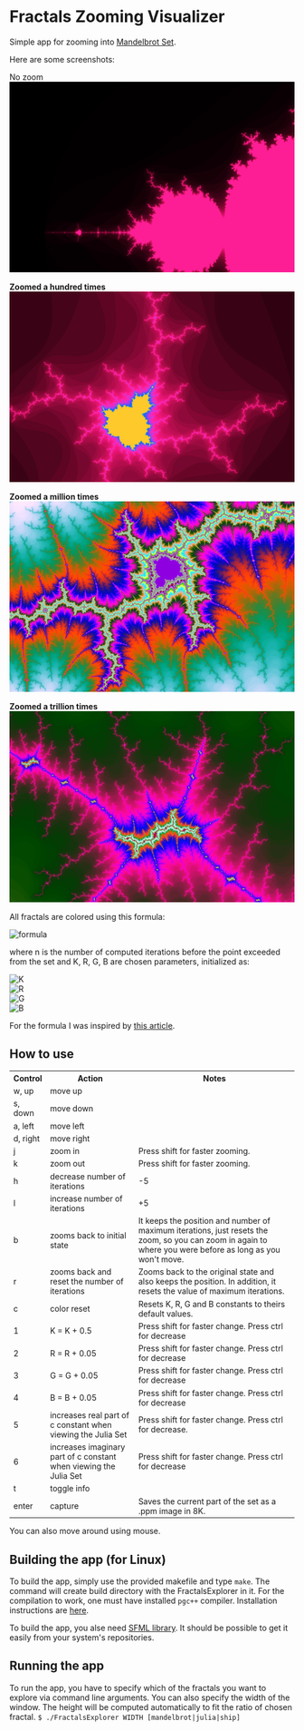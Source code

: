 # Fractals Zooming Visualizer


Simple app for zooming into [Mandelbrot Set](https://en.wikipedia.org/wiki/Mandelbrot_set).

Here are some screenshots:

No zoom
![No zoom](example_images_low_res/twice.png)

**Zoomed a hundred times**
![Zoomed a hundred times](example_images_low_res/hundred.png)


**Zoomed a million times**
![Zoomed a million times](example_images_low_res/million.png)


**Zoomed a trillion times**
![Zoomed a trillion times](example_images_low_res/trillion.png)


All fractals are colored using this formula:


<img alt="formula" src="https://render.githubusercontent.com/render/math?math=\color{red}(r, g, b) = \frac{255}{2K} \cdot (1 - \cos(R \cdot n), 1 - \cos(G \cdot n), 1 - \cos(B \cdot n))">

where n is the number of computed iterations before the point exceeded from the set and K, R, G, B are chosen parameters,
initialized as:


<img alt="K" src="https://render.githubusercontent.com/render/math?math=\color{red}K = 10"><br>
<img alt="R" src="https://render.githubusercontent.com/render/math?math=\color{red}R = 1"><br>
<img alt="G" src="https://render.githubusercontent.com/render/math?math=\color{red}G = \frac{1}{3\sqrt{2}}"><br>
<img alt="B" src="https://render.githubusercontent.com/render/math?math=\color{red}B = \frac{1}{7 \cdot 3^{1 / 8}}"><br>

For the formula I was inspired
by [this article](https://www.math.univ-toulouse.fr/~cheritat/wiki-draw/index.php/Mandelbrot_set).

## How to use

<table>
  <tr>
    <th>Control</th>
    <th>Action</th>
    <th>Notes</th>
  </tr>
  <tr>
    <td>w, up</td>
    <td>move up</td>
    <td></td>
  </tr>
  <tr>
    <td>s, down</td>
    <td>move down</td>
    <td></td>
  </tr>
  <tr>
    <td>a, left</td>
    <td>move left</td>
    <td></td>
  </tr>
  <tr>
    <td>d, right</td>
    <td>move right</td>
    <td></td>
  </tr>
  <tr>
    <td>j</td>
    <td>zoom in</td>
    <td>Press shift for faster zooming.</td>
  </tr>
  <tr>
    <td>k</td>
    <td>zoom out</td>
    <td>Press shift for faster zooming.</td>
  </tr>
  <tr>
    <td>h</td>
    <td>decrease number of iterations</td>
    <td>-5</td>
  </tr>
  <tr>
    <td>l</td>
    <td>increase number of iterations</td>
    <td>+5</td>
  </tr>
  <tr>
    <td>b</td>
    <td>zooms back to initial state</td>
    <td>It keeps the position and number of maximum iterations, just resets the zoom,
        so you can zoom in again to where you were before as long as you won't move.</td>
  </tr>
  <tr>
    <td>r</td>
    <td>zooms back and reset the number of iterations</td>
    <td>
        Zooms back to the original state
        and also keeps the position. In addition,
        it resets the value of maximum iterations.
    </td>
  </tr>
  <tr>
    <td>c</td>
    <td>color reset</td>
    <td>Resets K, R, G and B constants to theirs default values.</td>
  </tr>
  <tr>
    <td>1</td>
    <td>K = K + 0.5</td>
    <td>Press shift for faster change.
        Press ctrl for decrease</td>
  </tr>
  <tr>
    <td>2</td>
    <td>R = R + 0.05</td>
    <td>Press shift for faster change.
        Press ctrl for decrease</td>
  </tr>
  <tr>
    <td>3</td>
    <td>G = G + 0.05</td>
    <td>Press shift for faster change.
        Press ctrl for decrease</td>
  </tr>
  <tr>
    <td>4</td>
    <td>B = B + 0.05</td>
    <td>Press shift for faster change.
        Press ctrl for decrease</td>
  </tr>
  <tr>
    <td>5</td>
    <td>increases real part of c constant when viewing the Julia Set</td>
    <td>Press shift for faster change.
        Press ctrl for decrease.</td>
  </tr>
  <tr>
    <td>6</td>
    <td>increases imaginary part of c constant when viewing the Julia Set</td>
    <td>Press shift for faster change.
        Press ctrl for decrease</td>
  </tr>
  <tr>
    <td>t</td>
    <td>toggle info</td>
    <td></td>
  </tr>
  <tr>
    <td>enter</td>
    <td>capture</td>
    <td>Saves the current part of the set as a .ppm image in 8K.
    </td>
  </tr>
</table>

You can also move around using mouse.


## Building the app (for Linux)
To build the app, simply use the provided makefile and type `make`.
The command will create build directory with the FractalsExplorer in it.
For the compilation to work, one must have installed ``pgc++`` compiler.
Installation instructions are [here](https://developer.nvidia.com/nvidia-hpc-sdk-downloads).


To build the app, you alse need [SFML library](https://www.sfml-dev.org/).
It should be possible to get it easily from your system's repositories.

## Running the app
To run the app, you have to specify which of the fractals you want to explore via command line arguments.
You can also specify the width of the window. The height will be computed automatically to fit the
ratio of chosen fractal.
``
$ ./FractalsExplorer WIDTH [mandelbrot|julia|ship]
``

